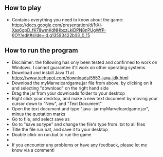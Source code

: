 
## **How to play**
* Contains everything you need to know about the game: https://docs.google.com/presentation/d/1tXi-Xax6gpD_fK78wmKdNHbxzLkiDPN8nPUgWfP-6OY/edit#slide=id.g13593422b03_0_15
## **How to run the program**
* Disclaimer: the following has only been tested and confirmed to work on Windows. I cannot guarantee it'll work on other operating systems
* Download and install Java 11 at https://www.techspot.com/downloads/5553-java-jdk.html 
* Download the myMarvelcardgame.jar file from above, by clicking on it and selecting "download" on the right hand side
* Drag the jar from your downloads folder to your desktop
* Right click your desktop, and make a new text document by moving your cursor down to "New", and "Text Document"
* Open the text document and type "java -jar myMarvelcardgame.jar", minus the quotation marks
* Go to file, and select save as
* Go to "save as type" and change the file's type from .txt to all files
* Title the file run.bat, and save it to your desktop
* Double click on run.bat to run the game
* 
* If you encounter any problems or have any feedback, please let me know via a comment!
